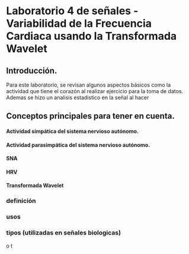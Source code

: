 # Laboratorio 4 de señales - Variabilidad de la Frecuencia Cardiaca usando la Transformada Wavelet

## Introducción.
Para este laboratorio, se revisan algunos aspectos básicos como la actividad que tiene el corazón al realizar ejercicio para la toma de datos. Ademas se hizo un analisis estadistico en la señal al hacer 

## Conceptos principales para tener en cuenta.

#### Actividad simpática del sistema nervioso autónomo.

#### Actividad parasimpática del sistema nervioso autónomo.

#### SNA
#### HRV 
#### Transformada Wavelet

### definición

### usos 

### tipos (utilizadas en señales biologicas)





o
t
